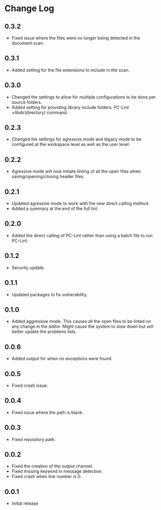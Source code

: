 # Change Log

## 0.3.2

- Fixed issue where the files were no longer being detected in the document scan.

## 0.3.1

- Added setting for the file extensions to include in the scan.

## 0.3.0

- Changed the settings to allow for multiple configurations to be done per source folders.
- Added setting for providing library include folders. PC-Lint +libdir(directory) command.

## 0.2.3

- Changed the settings for agressive mode and legacy mode to be configured at the workspace level as well as the user level.

## 0.2.2

- Agressive mode will now initiate linting of all the open files when saving/opening/closing header files.

## 0.2.1

- Updated agressive mode to work with the new direct calling method.
- Added a summary at the end of the full lint.

## 0.2.0

- Added the direct calling of PC-Lint rather than using a batch file to run PC-Lint.

## 0.1.2

- Security update.

## 0.1.1

- Updated packages to fix vulnerability.

## 0.1.0

- Added aggressive mode. This causes all the open files to be linted on any change in the editor. Might cause the system to slow down but will better update the problems lists.

## 0.0.6

- Added output for when no exceptions were found.

## 0.0.5

- Fixed crash issue.

## 0.0.4

- Fixed issue where the path is blank.

## 0.0.3

- Fixed repository path.

## 0.0.2

- Fixed the creation of the output channel.
- Fixed missing keyword in message detection.
- Fixed crash when line number is 0.

## 0.0.1

- Initial release